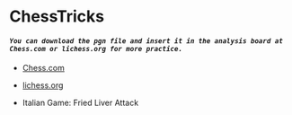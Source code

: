 # ChessTricks

#### ***```You can download the pgn file and insert it in the analysis board at Chess.com or lichess.org for more practice.```***
 
 - [Chess.com](https://www.chess.com/analysis)
 - [lichess.org](https://lichess.org/analysis)



- Italian Game: Fried Liver Attack
